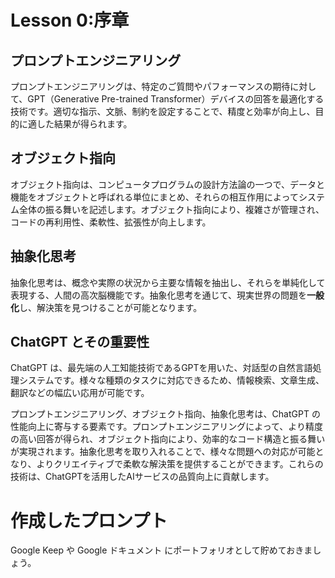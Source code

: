 # Lesson 0:序章
## プロンプトエンジニアリング

プロンプトエンジニアリングは、特定のご質問やパフォーマンスの期待に対して、GPT（Generative Pre-trained Transformer）デバイスの回答を最適化する技術です。適切な指示、文脈、制約を設定することで、精度と効率が向上し、目的に適した結果が得られます。

## オブジェクト指向

オブジェクト指向は、コンピュータプログラムの設計方法論の一つで、データと機能をオブジェクトと呼ばれる単位にまとめ、それらの相互作用によってシステム全体の振る舞いを記述します。オブジェクト指向により、複雑さが管理され、コードの再利用性、柔軟性、拡張性が向上します。

## 抽象化思考

抽象化思考は、概念や実際の状況から主要な情報を抽出し、それらを単純化して表現する、人間の高次脳機能です。抽象化思考を通じて、現実世界の問題を**一般化**し、解決策を見つけることが可能となります。

## ChatGPT とその重要性

ChatGPT は、最先端の人工知能技術であるGPTを用いた、対話型の自然言語処理システムです。様々な種類のタスクに対応できるため、情報検索、文章生成、翻訳などの幅広い応用が可能です。

プロンプトエンジニアリング、オブジェクト指向、抽象化思考は、ChatGPT の性能向上に寄与する要素です。プロンプトエンジニアリングによって、より精度の高い回答が得られ、オブジェクト指向により、効率的なコード構造と振る舞いが実現されます。抽象化思考を取り入れることで、様々な問題への対応が可能となり、よりクリエイティブで柔軟な解決策を提供することができます。これらの技術は、ChatGPTを活用したAIサービスの品質向上に貢献します。

# 作成したプロンプト

Google Keep や Google ドキュメント にポートフォリオとして貯めておきましょう。
